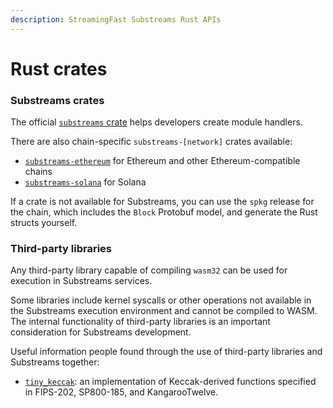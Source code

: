 ```yaml
---
description: StreamingFast Substreams Rust APIs
---
```


# Rust crates

### Substreams crates

The official [`substreams` crate](https://crates.io/crates/substreams) helps developers create module handlers.

There are also chain-specific `substreams-[network]` crates available:

* [`substreams-ethereum`](https://crates.io/crates/substreams-ethereum) for Ethereum and other Ethereum-compatible chains
* [`substreams-solana`](https://crates.io/crates/substreams-solana) for Solana

If a crate is not available for Substreams, you can use the `spkg` release for the chain, which includes the `Block` Protobuf model, and generate the Rust structs yourself.

### Third-party libraries

Any third-party library capable of compiling `wasm32` can be used for execution in Substreams services.&#x20;

Some libraries include kernel syscalls or other operations not available in the Substreams execution environment and cannot be compiled to WASM. The internal functionality of third-party libraries is an important consideration for Substreams development.

Useful information people found through the use of third-party libraries and Substreams together:

* [`tiny_keccak`](https://docs.rs/tiny-keccak): an implementation of Keccak-derived functions specified in FIPS-202, SP800-185, and KangarooTwelve.
